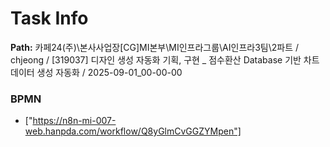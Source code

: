 # Task Info

**Path:** 카페24(주)\본사사업장\[CG]MI본부\MI인프라그룹\AI인프라3팀\2파트 / chjeong / [319037] 디자인 생성 자동화 기획, 구현 _ 점수환산 Database 기반 차트 데이터 생성 자동화 / 2025-09-01_00-00-00

### BPMN
- ["https://n8n-mi-007-web.hanpda.com/workflow/Q8yGlmCvGGZYMpen"]

